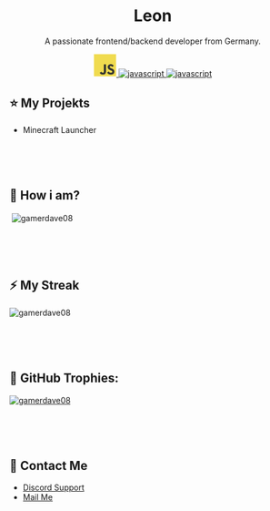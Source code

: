 
<h1 align="center">Leon</h1>
<p align="center">A passionate frontend/backend developer from Germany.</p>
<p align="center">
<a href="https://developer.mozilla.org/en-US/docs/Web/JavaScript" target="_blank" rel="noreferrer"> <img src="https://raw.githubusercontent.com/devicons/devicon/master/icons/javascript/javascript-original.svg" alt="javascript" width="40" height="40"/> </a>
 <a href="https://developer.mozilla.org/en-US/docs/Web/JavaScript" target="_blank" rel="noreferrer"> <img src="https://cdn.jsdelivr.net/gh/devicons/devicon/icons/java/java-original.svg" alt="javascript" width="40" height="40"/> </a>
  <a href="https://developer.mozilla.org/en-US/docs/Web/JavaScript" target="_blank" rel="noreferrer"> <img src="https://cdn.jsdelivr.net/gh/devicons/devicon/icons/typescript/typescript-original.svg" alt="javascript" width="40" height="40"/> </a>
<!-- https://cdn.jsdelivr.net/gh/devicons/devicon/icons/typescript/typescript-original.svg -->
<!-- <img src="https://cdn.jsdelivr.net/gh/devicons/devicon/icons/python/python-original.svg" alt="python" width="40" height="40"/> </a> <a href="" target="_blank" rel="noreferrer">
<p align="center"><a href="https://github.com/gamerdave08t"></a><a href="#nastyox"><img src="http://randojs.com/images/dropShadow.png" width="75%"/></a></p><br/> -->

## :star: My Projekts
<!-- - DDos tool was Developt by _David_.  -->
- Minecraft Launcher


<br/><br/><br/>

## :hear_no_evil:  How i am?  
<p>&nbsp;<img align="center" src="https://github-readme-stats.vercel.app/api?username=HyperGaming99&show_icons=true&locale=en" alt="gamerdave08" /></p>
<br/><br/><br/>

## :zap:  My Streak
<p><img align="center" src="https://github-readme-streak-stats.herokuapp.com/?user=HyperGaming99" alt="gamerdave08" /></p>

  
<br/><br/><br/>
## :tada:  GitHub Trophies:
<p align="left"> <a href="https://github.com/ryo-ma/github-profile-trophy"><img src="https://github-profile-trophy.vercel.app/?username=HyperGaming99" alt="gamerdave08" /></a> </p>
<br/><br/><br/>

## :clap:  Contact Me
- [Discord Support](https://discord.com/users/925802573506674729)<br/>
- [Mail Me](mailto:leon@north-mail.eu)<br/>
<!-- - [My Discord](https://discord.com/users/859094822391513088) -->
<br/><br/><br/>


